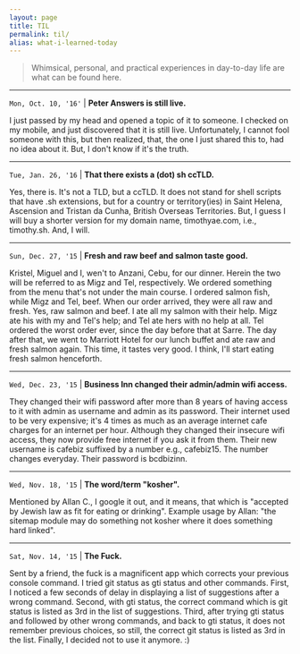 ```yaml
---
layout: page
title: TIL 
permalink: til/
alias: what-i-learned-today
---
```


> Whimsical, personal, and practical experiences in day-to-day life are what can be found here.

---

`Mon, Oct. 10, '16'` |
**Peter Answers is still live.**

I just passed by my head and opened a topic of it to someone. I checked
on my mobile, and just discovered that it is still live. Unfortunately, I
cannot fool someone with this, but then realized, that, the one I just
shared this to, had no idea about it. But, I don't know if it's the
truth.

---

`Tue, Jan. 26, '16` |
**That there exists a (dot) sh ccTLD.**

Yes, there is. It's not a TLD, but a ccTLD. It does not stand for shell scripts that have .sh extensions, but for a country or territory(ies) in Saint Helena, Ascension and Tristan da Cunha, British Overseas Territories. But, I guess I will buy a shorter version for my domain name, timothyae.com, i.e., timothy.sh. And, I will.

---

`Sun, Dec. 27, '15` |
**Fresh and raw beef and salmon taste good.**

Kristel, Miguel and I, wen't to Anzani, Cebu, for our dinner. Herein the two will be referred to as Migz and Tel, respectively. We ordered something from the menu that's not under the main course. I ordered salmon fish, while Migz and Tel, beef. When our order arrived, they were all raw and fresh. Yes, raw salmon and beef. I ate all my salmon with their help. Migz ate his with my and Tel's help; and Tel ate hers with no help at all. Tel ordered the worst order ever, since the day before that at Sarre. The day after that, we went to Marriott Hotel for our lunch buffet and ate raw and fresh salmon again. This time, it tastes very good. I think, I'll start eating fresh salmon henceforth.

---

`Wed, Dec. 23, '15` |
**Business Inn changed their admin/admin wifi access.**

They changed their wifi password after more than 8 years of having access to it with admin as username and admin as its password. Their internet used to be very expensive; it's 4 times as much as an average internet cafe charges for an internet per hour. Although they changed their insecure wifi access, they now provide free internet if you ask it from them. Their new username is cafebiz suffixed by a number e.g., cafebiz15. The number changes everyday. Their password is bcdbizinn.

---

`Wed, Nov. 18, '15` |
**The word/term "kosher".**

Mentioned by Allan C., I google it out, and it means, that which is "accepted by Jewish law as fit for eating or drinking". Example usage by Allan: "the sitemap module may do something not kosher where it does something hard linked".

---

`Sat, Nov. 14, '15` |
**The Fuck.**

Sent by a friend, the fuck is a magnificent app which corrects your previous console command. I tried git status as gti status and other commands. First, I noticed a few seconds of delay in displaying a list of suggestions after a wrong command. Second, with gti status, the correct command which is git status is listed as 3rd in the list of suggestions. Third, after trying gti status and followed by other wrong commands, and back to gti status, it does not remember previous choices, so still, the correct git status is listed as 3rd in the list. Finally, I decided not to use it anymore. :)
